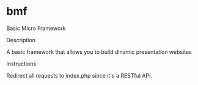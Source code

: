 bmf
===

Basic Micro Framework


Description

A basic framework that allows you to build dinamic presentation websites


Instructions

Redirect all requests to index.php since it's a RESTful API.